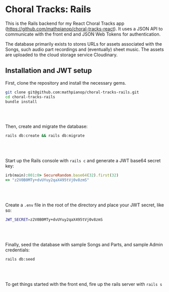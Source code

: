 # Choral Tracks: Rails

This is the Rails backend for my React Choral Tracks app (https://github.com/mathpianop/choral-tracks-react). It uses a JSON API to communicate with the front end and JSON Web Tokens for authentication.

The database primarily exists to stores URLs for assets associated with the Songs, such audio part recordings and (eventually) sheet music. The assets are uploaded to the cloud storage service Cloudinary.

## Installation and JWT setup

First, clone the repository and install the necessary gems.

```bash
git clone git@github.com:mathpianop/choral-tracks-rails.git
cd choral-tracks-rails
bundle install
```
<br>
<br>

Then, create and migrate the database:

```bash
rails db:create && rails db:migrate
```
<br>
<br>

Start up the Rails console with `rails c` and generate a JWT base64 secret key:

```ruby
irb(main):001:0> SecureRandom.base64(32).first(32)
=> "z2V0B0MTy+dvUYuy2qaX495tVj0v8zmS"
```
<br>
<br>

Create a `.env` file in the root of the directory and place your JWT secret, like so:

```bash
JWT_SECRET=z2V0B0MTy+dvUYuy2qaX495tVj0v8zmS
```
<br>
<br>

Finally, seed the database with sample Songs and Parts, and sample Admin credentials:
```bash
rails db:seed
```
<br>
<br>

To get things started with the front end, fire up the rails server with `rails s`